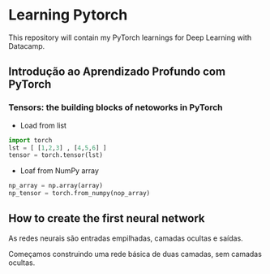 # Learning Pytorch
This repository will contain my PyTorch learnings for Deep Learning with Datacamp.

## Introdução ao Aprendizado Profundo com PyTorch

### Tensors: the building blocks of netoworks in PyTorch

- Load from list
``` python
import torch
lst = [ [1,2,3] , [4,5,6] ]
tensor = torch.tensor(lst)
```

- Loaf from NumPy array
``` python
np_array = np.array(array)
np_tensor = torch.from_numpy(nop_array)
```

## How to create the first neural network

As redes neurais são entradas empilhadas, camadas ocultas e saídas.

Começamos construindo uma rede básica de duas camadas, sem camadas ocultas.
